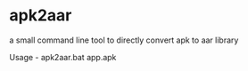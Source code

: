 # apk2aar
a small command line tool to directly convert apk to aar library

Usage - apk2aar.bat app.apk
